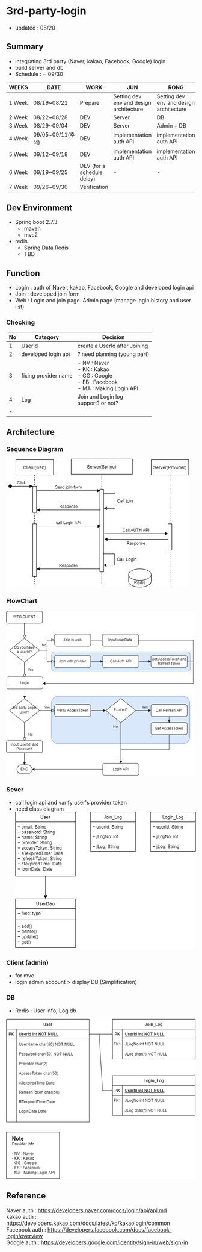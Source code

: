 # 3rd-party-login
- updated : 08/20

## Summary
- integrating 3rd party (Naver, kakao, Facebook, Google) login
- build server and db
- Schedule : ~ 09/30

|WEEKS|DATE|WORK|JUN|RONG|
|------|---|---|----|----|
|1 Week|08/19~08/21|Prepare | Setting dev env and design architecture| Setting dev env and design architecture |
|2 Week|08/22~08/28|DEV | Server | DB|
|3 Week|08/29~09/04|DEV | Server | Admin + DB |
|4 Week|09/05~09/11(추석)|DEV | implementation auth API|implementation auth API|
|5 Week|09/12~09/18|DEV|implementation auth API|implementation auth API|
|6 Week|09/19~09/25|DEV (for a schedule delay)| - | - |
|7 Week|09/26~09/30|Verification|||

## Dev Environment
- Spring boot 2.7.3
  - maven
  - mvc2
- redis
  - Spring Data Redis
  - TBD

## Function
- Login : auth of Naver, kakao, Facebook, Google and developed login api
- Join : developed join form
- Web : Login and join page.  Admin page (manage login history and user list)

### Checking
|No|Category|Decision|
|------|---|---|
|1|UserId| create a UserId after Joining|
|2|developed login api| ? need planning (young part)|
|3|fixing provider name |- NV : Naver <br>- KK : Kakao <br>- GG : Google <br>- FB : Facebook <br>- MA : Making Login API  <br>|
|4|Log| Join and Login log<br> support? or not? |
|-|||

## Architecture
### Sequence Diagram
![sequence_diagram](./Temp/sequenceDiagram.drawio.png)

### FlowChart
![Flowchart](./Temp/Flowchart.drawio.png)


### Sever
- call login api and varify user's provider token 
- need class diagram
![class_Diagram](./Temp/ClassDiagram.drawio.png)

### Client (admin)
- for mvc
- login admin account > display DB (Simplification)



### DB
- Redis : User info, Log db

![ER_Diagram](./Temp/ER_diagram.drawio.png)


## Reference 
Naver auth : https://developers.naver.com/docs/login/api/api.md <br />
kakao auth : https://developers.kakao.com/docs/latest/ko/kakaologin/common <br />
Facebook auth : https://developers.facebook.com/docs/facebook-login/overview <br />
Google auth : https://developers.google.com/identity/sign-in/web/sign-in <br />
